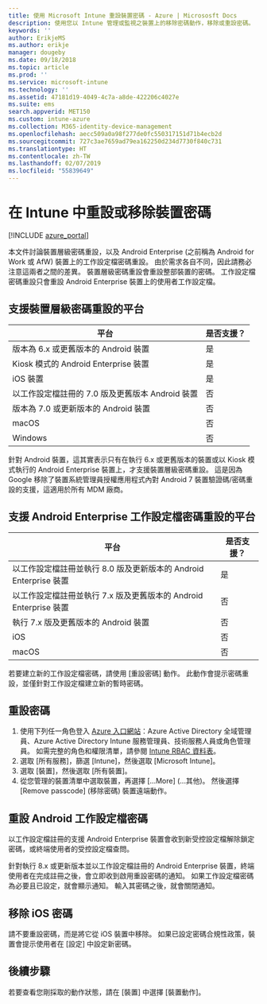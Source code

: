 ```yaml
---
title: 使用 Microsoft Intune 重設裝置密碼 - Azure | Micrososft Docs
description: 使用您以 Intune 管理或監視之裝置上的移除密碼動作，移除或重設密碼。
keywords: ''
author: ErikjeMS
ms.author: erikje
manager: dougeby
ms.date: 09/18/2018
ms.topic: article
ms.prod: ''
ms.service: microsoft-intune
ms.technology: ''
ms.assetid: 47181d19-4049-4c7a-a8de-422206c4027e
ms.suite: ems
search.appverid: MET150
ms.custom: intune-azure
ms.collection: M365-identity-device-management
ms.openlocfilehash: aecc509a0a98f277de0fc550317151d71b4ecb2d
ms.sourcegitcommit: 727c3ae7659ad79ea162250d234d7730f840c731
ms.translationtype: HT
ms.contentlocale: zh-TW
ms.lasthandoff: 02/07/2019
ms.locfileid: "55839649"
---
```

# <a name="reset-or-remove-a-device-passcode-in-intune"></a>在 Intune 中重設或移除裝置密碼

[!INCLUDE [azure_portal](./includes/azure_portal.md)]

本文件討論裝置層級密碼重設，以及 Android Enterprise (之前稱為 Android for Work 或 AfW) 裝置上的工作設定檔密碼重設。 由於需求各自不同，因此請務必注意這兩者之間的差異。 裝置層級密碼重設會重設整部裝置的密碼。 工作設定檔密碼重設只會重設 Android Enterprise 裝置上的使用者工作設定檔。

## <a name="supported-platforms-for-device-level-passcode-reset"></a>支援裝置層級密碼重設的平台

| 平台 | 是否支援？ |
| ---- | ---- |
| 版本為 6.x 或更舊版本的 Android 裝置 | 是 |
| Kiosk 模式的 Android Enterprise 裝置 | 是 |
| iOS 裝置 | 是 |
| 以工作設定檔註冊的 7.0 版及更舊版本 Android 裝置 | 否 |
| 版本為 7.0 或更新版本的 Android 裝置 | 否 |
| macOS | 否 |
| Windows | 否 |

針對 Android 裝置，這其實表示只有在執行 6.x 或更舊版本的裝置或以 Kiosk 模式執行的 Android Enterprise 裝置上，才支援裝置層級密碼重設。 這是因為 Google 移除了裝置系統管理員授權應用程式內對 Android 7 裝置驗證碼/密碼重設的支援，這適用於所有 MDM 廠商。

## <a name="supported-platforms-for-android-enterprise-work-profile-passcode-reset"></a>支援 Android Enterprise 工作設定檔密碼重設的平台

| 平台 | 是否支援？ |
| ---- | ---- |
| 以工作設定檔註冊並執行 8.0 版及更新版本的 Android Enterprise 裝置 | 是 |
| 以工作設定檔註冊並執行 7.x 版及更舊版本的 Android Enterprise 裝置 | 否 |
| 執行 7.x 版及更舊版本的 Android 裝置 | 否 |
| iOS | 否 |
| macOS | 否 |

若要建立新的工作設定檔密碼，請使用 [重設密碼] 動作。 此動作會提示密碼重設，並僅針對工作設定檔建立新的暫時密碼。 

## <a name="reset-a-passcode"></a>重設密碼


1. 使用下列任一角色登入 [Azure 入口網站](https://portal.azure.com)：Azure Active Directory 全域管理員、Azure Active Directory Intune 服務管理員、技術服務人員或角色管理員。 如需完整的角色和權限清單，請參閱 [Intune RBAC 資料表](https://gallery.technet.microsoft.com/Intune-RBAC-table-2e3c9a1a)。
2. 選取 [所有服務]，篩選 [Intune]，然後選取 [Microsoft Intune]。
3. 選取 [裝置]，然後選取 [所有裝置]。
4. 從您管理的裝置清單中選取裝置，再選擇 [...More] (...其他)。 然後選擇 [Remove passcode] (移除密碼) 裝置遠端動作。

## <a name="reset-android-work-profile-passcodes"></a>重設 Android 工作設定檔密碼

以工作設定檔註冊的支援 Android Enterprise 裝置會收到新受控設定檔解除鎖定密碼，或終端使用者的受控設定檔查問。

針對執行 8.x 或更新版本並以工作設定檔註冊的 Android Enterprise 裝置，終端使用者在完成註冊之後，會立即收到啟用重設密碼的通知。 如果工作設定檔密碼為必要且已設定，就會顯示通知。 輸入其密碼之後，就會關閉通知。


## <a name="remove-ios-passcodes"></a>移除 iOS 密碼

請不要重設密碼，而是將它從 iOS 裝置中移除。 如果已設定密碼合規性政策，裝置會提示使用者在 [設定] 中設定新密碼。

## <a name="next-steps"></a>後續步驟

若要查看您剛採取的動作狀態，請在 [裝置] 中選擇 [裝置動作]。
